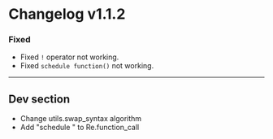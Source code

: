 # Changelog v1.1.2

### Fixed
- Fixed `!` operator not working.
- Fixed `schedule function()` not working.
 
---

## Dev section

- Change utils.swap_syntax algorithm
- Add "schedule " to Re.function_call